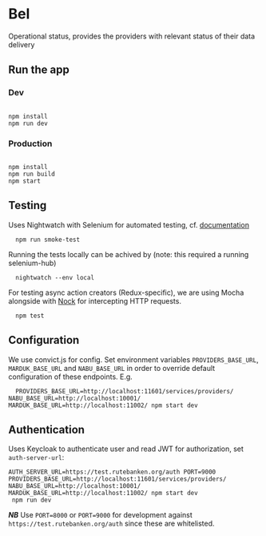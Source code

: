 # Bel

Operational status, provides the providers with relevant status of their data delivery

## Run the app 

### Dev

```

npm install
npm run dev
```

### Production
```

npm install
npm run build
npm start
```

## Testing

Uses Nightwatch with Selenium for automated testing, cf. [documentation](http://nightwatchjs.org/)

```
  npm run smoke-test

```

Running the tests locally can be achived by (note: this required a running selenium-hub)
```
  nightwatch --env local

```

For testing async action creators (Redux-specific), we are using Mocha alongside with [Nock](https://github.com/node-nock/nock) for intercepting HTTP requests.
```
  npm test

```

## Configuration

We use convict.js for config. Set environment variables `PROVIDERS_BASE_URL`, `MARDUK_BASE_URL`
and `NABU_BASE_URL` in order to override default configuration of these
endpoints. E.g.

```
  PROVIDERS_BASE_URL=http://localhost:11601/services/providers/ NABU_BASE_URL=http://localhost:10001/ MARDUK_BASE_URL=http://localhost:11002/ npm start dev
```

## Authentication

Uses Keycloak to authenticate user and read JWT for authorization, set `auth-server-url`:

```
AUTH_SERVER_URL=https://test.rutebanken.org/auth PORT=9000 PROVIDERS_BASE_URL=http://localhost:11601/services/providers/  NABU_BASE_URL=http://localhost:10001/ MARDUK_BASE_URL=http://localhost:11002/ npm start dev
 npm run dev
```

***NB*** Use `PORT=8000` or `PORT=9000` for development against `https://test.rutebanken.org/auth` since these are whitelisted.

